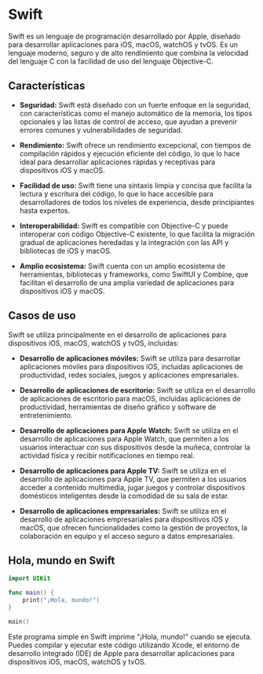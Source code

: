 # Swift

Swift es un lenguaje de programación desarrollado por Apple, diseñado para desarrollar aplicaciones para iOS, macOS, watchOS y tvOS. Es un lenguaje moderno, seguro y de alto rendimiento que combina la velocidad del lenguaje C con la facilidad de uso del lenguaje Objective-C.

## Características

- **Seguridad:** Swift está diseñado con un fuerte enfoque en la seguridad, con características como el manejo automático de la memoria, los tipos opcionales y las listas de control de acceso, que ayudan a prevenir errores comunes y vulnerabilidades de seguridad.

- **Rendimiento:** Swift ofrece un rendimiento excepcional, con tiempos de compilación rápidos y ejecución eficiente del código, lo que lo hace ideal para desarrollar aplicaciones rápidas y receptivas para dispositivos iOS y macOS.

- **Facilidad de uso:** Swift tiene una sintaxis limpia y concisa que facilita la lectura y escritura del código, lo que lo hace accesible para desarrolladores de todos los niveles de experiencia, desde principiantes hasta expertos.

- **Interoperabilidad:** Swift es compatible con Objective-C y puede interoperar con código Objective-C existente, lo que facilita la migración gradual de aplicaciones heredadas y la integración con las API y bibliotecas de iOS y macOS.

- **Amplio ecosistema:** Swift cuenta con un amplio ecosistema de herramientas, bibliotecas y frameworks, como SwiftUI y Combine, que facilitan el desarrollo de una amplia variedad de aplicaciones para dispositivos iOS y macOS.

## Casos de uso

Swift se utiliza principalmente en el desarrollo de aplicaciones para dispositivos iOS, macOS, watchOS y tvOS, incluidas:

- **Desarrollo de aplicaciones móviles:** Swift se utiliza para desarrollar aplicaciones móviles para dispositivos iOS, incluidas aplicaciones de productividad, redes sociales, juegos y aplicaciones empresariales.

- **Desarrollo de aplicaciones de escritorio:** Swift se utiliza en el desarrollo de aplicaciones de escritorio para macOS, incluidas aplicaciones de productividad, herramientas de diseño gráfico y software de entretenimiento.

- **Desarrollo de aplicaciones para Apple Watch:** Swift se utiliza en el desarrollo de aplicaciones para Apple Watch, que permiten a los usuarios interactuar con sus dispositivos desde la muñeca, controlar la actividad física y recibir notificaciones en tiempo real.

- **Desarrollo de aplicaciones para Apple TV:** Swift se utiliza en el desarrollo de aplicaciones para Apple TV, que permiten a los usuarios acceder a contenido multimedia, jugar juegos y controlar dispositivos domésticos inteligentes desde la comodidad de su sala de estar.

- **Desarrollo de aplicaciones empresariales:** Swift se utiliza en el desarrollo de aplicaciones empresariales para dispositivos iOS y macOS, que ofrecen funcionalidades como la gestión de proyectos, la colaboración en equipo y el acceso seguro a datos empresariales.

## Hola, mundo en Swift

```swift
import UIKit

func main() {
    print("¡Hola, mundo!")
}

main()
```

Este programa simple en Swift imprime "¡Hola, mundo!" cuando se ejecuta. Puedes compilar y ejecutar este código utilizando Xcode, el entorno de desarrollo integrado (IDE) de Apple para desarrollar aplicaciones para dispositivos iOS, macOS, watchOS y tvOS.